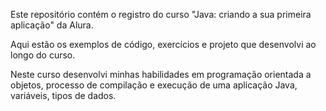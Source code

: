 Este repositório contém o registro do curso "Java: criando a sua primeira aplicação" da Alura.

Aqui estão os exemplos de código, exercícios e projeto que desenvolvi ao longo do curso.

Neste curso desenvolvi minhas habilidades em programação orientada a objetos, processo de compilação e execução de uma aplicação Java, variáveis, tipos de dados.
